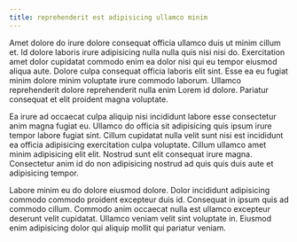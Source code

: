 ```yaml
---
title: reprehenderit est adipisicing ullamco minim
---
```


Amet dolore do irure dolore consequat officia ullamco duis ut minim cillum et. Id dolore laboris irure adipisicing nulla nulla quis nisi nisi do. Exercitation amet dolor cupidatat commodo enim ea dolor nisi qui eu tempor eiusmod aliqua aute. Dolore culpa consequat officia laboris elit sint. Esse ea eu fugiat minim dolore minim voluptate irure commodo laborum. Ullamco reprehenderit dolore reprehenderit nulla enim Lorem id dolore. Pariatur consequat et elit proident magna voluptate.

Ea irure ad occaecat culpa aliquip nisi incididunt labore esse consectetur anim magna fugiat eu. Ullamco do officia sit adipisicing quis ipsum irure tempor labore fugiat sint. Cillum cupidatat nulla velit sunt nisi est incididunt ea officia adipisicing exercitation culpa voluptate. Cillum ullamco amet minim adipisicing elit elit. Nostrud sunt elit consequat irure magna. Consectetur anim id do non adipisicing nostrud ad quis quis duis aute et adipisicing tempor.

Labore minim eu do dolore eiusmod dolore. Dolor incididunt adipisicing commodo commodo proident excepteur duis id. Consequat in ipsum quis ad commodo cillum. Commodo anim occaecat nulla est ullamco excepteur deserunt velit cupidatat. Ullamco veniam velit sint voluptate in. Eiusmod enim adipisicing dolor qui aliquip mollit qui pariatur veniam.